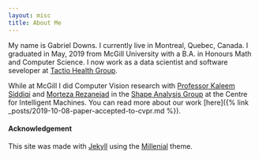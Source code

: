 ```yaml
---
layout: misc
title: About Me
---
```


My name is Gabriel Downs. I currently live in Montreal, Quebec, Canada.
I graduated in May, 2019 from McGill University with a B.A. in Honours Math and
Computer Science. I now work as a data scientist and software seveloper at 
[Tactio Health Group](https://www.tactiohealth.com/).

While at McGill I did Computer Vision research with
[Professor Kaleem Siddiqi](http://www.cim.mcgill.ca/~siddiqi/)
and
[Morteza Rezanejad](http://www.cim.mcgill.ca/~morteza/)
in the
[Shape Analysis Group](http://www.cim.mcgill.ca/~shape/?page=main)
at the Centre for Intelligent Machines.
You can read more about our work
[here]({% link _posts/2019-10-08-paper-accepted-to-cvpr.md %}).


#### Acknowledgement
This site was made with [Jekyll](https://jekyllrb.com/)
using the [Millenial](https://github.com/LeNPaul/Millennial) theme.

